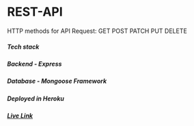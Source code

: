 # REST-API

HTTP methods for API Request: GET POST PATCH PUT DELETE

##### Tech stack

##### Backend - Express

##### Database - Mongoose Framework

##### Deployed in Heroku

##### [Live Link](https://wiki-restapi.herokuapp.com/articles)
